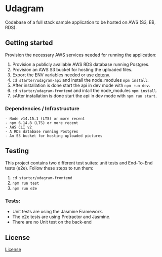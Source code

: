 # Udagram

Codebase of a full stack sample application to be hosted on AWS (S3, EB, RDS).

## Getting started

Provision the necessary AWS services needed for running the application:

1. Provision a publicly available AWS RDS database running Postgres.
2. Provision an AWS S3 bucket for hosting the uploaded files.
3. Export the ENV variables needed or use [dotenv](https://www.npmjs.com/package/dotenv).
4. `cd starter/udagram-api` and install the node_modules `npm install`.
5. After installation is done start the api in dev mode with `npm run dev`.
6. `cd starter/udagram-frontend` and intall the node_modules `npm install`.
7. sAfter installation is done start the api in dev mode with `npm run start`.

### Dependencies / Infrastructure

```
- Node v14.15.1 (LTS) or more recent
- npm 6.14.8 (LTS) or more recent
- AWS CLI v2
- A RDS database running Postgres
- An S3 bucket for hosting uploaded pictures

```

## Testing

This project contains two different test suites: unit tests and End-To-End tests (e2e). Follow these steps to run them: 

1. `cd starter/udagram-frontend`
1. `npm run test`
1. `npm run e2e`

### Tests:

- Unit tests are using the Jasmine Framework.
- The e2e tests are using Protractor and Jasmine.
- There are no Unit test on the back-end

## License

[License](LICENSE.txt)